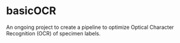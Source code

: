# basicOCR

An ongoing project to create a pipeline to optimize Optical Character Recognition (OCR) of specimen labels.